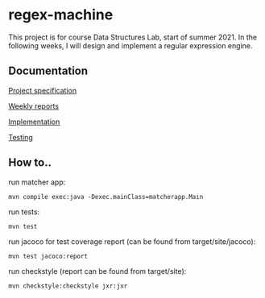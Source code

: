 # regex-machine

This project is for course Data Structures Lab, start of summer 2021. 
In the following weeks, I will design and implement a regular expression engine.

## Documentation

[Project specification](https://github.com/antti-hartikka/regex-machine/blob/main/documentation/project-specification.md)

[Weekly reports](https://github.com/antti-hartikka/regex-machine/tree/main/documentation/weekly-reports)

[Implementation](https://github.com/antti-hartikka/regex-machine/tree/main/documantation/implementation.md)

[Testing](https://github.com/antti-hartikka/regex-machine/tree/main/documentation/testing.md)

## How to..

run matcher app:
```
mvn compile exec:java -Dexec.mainClass=matcherapp.Main
```

run tests:
```
mvn test
```

run jacoco for test coverage report (can be found from target/site/jacoco):
```
mvn test jacoco:report
```

run checkstyle (report can be found from target/site):
```
mvn checkstyle:checkstyle jxr:jxr
```
